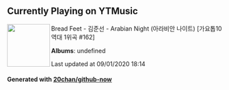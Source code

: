 ## Currently Playing on YTMusic

[<img align="left" width="100" src="https://i.ytimg.com/vi/qxSTWBJJ7eI/sddefault.jpg?sqp=-oaymwEWCJADEOEBIAQqCghqEJQEGHgg6AJIWg&rs">](https://music.youtube.com/channel/UC5q3qQueyAo0K_Qcd2_n3ng)

Bread Feet - 김준선 - Arabian Night (아라비안 나이트) [가요톱10 역대 1위곡 #162]

**Albums**: undefined

Last updated at 09/01/2020 18:14

#### Generated with [20chan/github-now](https://github.com/20chan/github-now)


<!--
**20chan/20chan** is a ✨ _special_ ✨ repository because its `README.md` (this file) appears on your GitHub profile.

Here are some ideas to get you started:

- 🔭 I’m currently working on ...
- 🌱 I’m currently learning ...
- 👯 I’m looking to collaborate on ...
- 🤔 I’m looking for help with ...
- 💬 Ask me about ...
- 📫 How to reach me: ...
- 😄 Pronouns: ...
- ⚡ Fun fact: ...
-->
